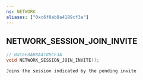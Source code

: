 ```yaml
---
ns: NETWORK
aliases: ["0xc6f8ab8a4189cf3a"]
---
```

## NETWORK_SESSION_JOIN_INVITE

```c
// 0xC6F8AB8A4189CF3A
void NETWORK_SESSION_JOIN_INVITE();
```

```
Joins the session indicated by the pending invite
```
